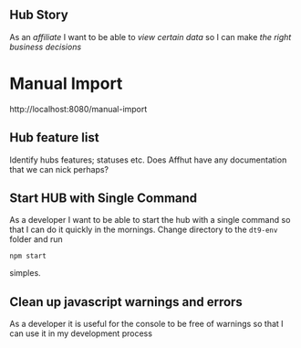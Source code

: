 
## Hub Story

As an *affiliate* I want to be able to *view certain data* so I can make *the right business decisions*

# Manual Import

http://localhost:8080/manual-import

## Hub feature list

Identify hubs features; statuses etc. Does Affhut have any documentation that we can nick perhaps?

## Start HUB with Single Command

As a developer I want to be able to start the hub with a single command so that I can do it quickly in the mornings. Change directory to the `dt9-env` folder and run 

`npm start`

simples.

## Clean up javascript warnings and errors

As a developer it is useful for the console to be free of warnings so that I can use it in my development process
